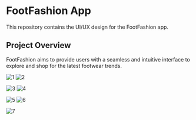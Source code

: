 <h1> FootFashion App</h1>

<p>This repository contains the UI/UX design for the FootFashion app.</p>

<h2>Project Overview</h2>

<p>FootFashion aims to provide users with a seamless and intuitive interface to explore and shop for the latest footwear trends.</p>

![1](https://github.com/DevPatel1109/FootFashion/assets/96563522/014c42b5-f78c-4d24-98b0-553645b725d7)        ![2](https://github.com/DevPatel1109/FootFashion/assets/96563522/8bf0f395-378b-481c-9027-ba9f07af7934)

![3](https://github.com/DevPatel1109/FootFashion/assets/96563522/4992d59e-86db-4132-9766-3f3b330f6907)         ![4](https://github.com/DevPatel1109/FootFashion/assets/96563522/236ae9f7-1453-4d96-bac3-a3848cb8dd80)

![5](https://github.com/DevPatel1109/FootFashion/assets/96563522/dc36d1e5-012a-4cd3-9872-fc4f5512257b)         ![6](https://github.com/DevPatel1109/FootFashion/assets/96563522/d25ff020-42af-419b-8505-95f386a9401c)

![7](https://github.com/DevPatel1109/FootFashion/assets/96563522/558c64df-9b9b-4e44-9c47-205f7f889ab9)





